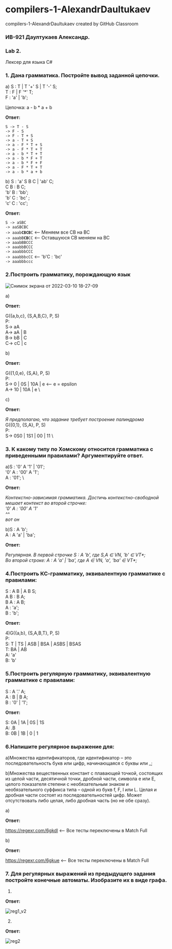 # compilers-1-AlexandrDaultukaev
compilers-1-AlexandrDaultukaev created by GitHub Classroom

### ИВ-921 Даултукаев Александр.

### Lab 2.
Лексер для языка C#

### 1. Дана грамматика. Постройте вывод заданной цепочки.
a) S : T | T '+' S | T '-' S; \
   T : F | F '*' T; \
   F : 'a' | 'b';

Цепочка: a - b * a + b

<b>Ответ:</b>

``S -> T - S`` \
``-> F - S`` \
``-> F - T + S`` \
``-> a - T + S`` \
``-> a - F * T + S`` \
``-> a - F * T + T`` \
``-> a - b * T + T`` \
``-> a - b * F + T`` \
``-> a - b * F + F`` \
``-> a - F * T + T`` \
``-> a - b * a + b``
  
b) S : 'a' S B C | 'ab' C; \
   C B : B C; \
  'b' B : 'bb'; \
  'b' C : 'bc' ; \
  'c' C : 'cc';
  
<b>Ответ:</b>

``S -> aSBC`` \
``-> aaSBCBC`` \
<code>-> aaab<b>CBCB</b>C</code> <-- Меняем все CB на BC \
<code>-> aaabB<b>CB</b>CC</code> <-- Оставшуюся CB меняем на BC \
``-> aaabBBCCC`` \
``-> aaabbBCCC`` \
``-> aaabbbCCC`` \
``-> aaabbbcCC`` <-- 'b'C : 'bc' \
``-> aaabbbccc``

### 2.Построить грамматику, порождающую язык
![Снимок экрана от 2022-03-10 18-27-09](https://user-images.githubusercontent.com/60806892/157652742-26b06d9c-80a1-4e35-b343-d8ae6d0dfc2f.png)

a)

<b>Ответ:</b>

G({a,b,c}, {S,A,B,C}, P, S) \
P: \
S-> aA \
A-> aA | B \
B-> bB | C \
C-> cC | c 

b)

<b>Ответ:</b>

G({1,0,e}, {S,A}, P, S) \
P: \
S-> 0 | 0S | 10A | e  <-- e = epsilon \
A-> 10 | 10A | e \

c)

<b>Ответ:</b>

<i>Я предполагаю, что задание требует построение палиндрома</i> \
G({0,1}, {S,A}, P, S) \
P: \
S-> 0S0 | 1S1 | 00 | 11 \

### 3. К какому типу по Хомскому относится грамматика с приведенными правилами? Аргументируйте ответ.

a)S : '0' A '1' | '01'; \
'0' A : '00' A '1'; \
A : '01'; \

<b>Ответ:</b>

<i>Контекстно-зависимая грамматика. Достичь контекстно-свободной мешает контекст во второй строчке: \
  '0' A : '00' A '1' \
  ^^ \
  вот он </i>
  
b)S : A 'b'; \
A : A 'a' | 'ba';

<b>Ответ:</b>

<i>Регулярная. В первой строчке S : A 'b', где S,A ∈ VN, 'b' ∈ VT*; \
  Во второй строке: A : A 'a' | 'ba', где A ∈ VN, 'a', 'ba' ∈ VT*;</i>

### 4.Построить КС-грамматику, эквивалентную грамматике с правилами:

S : A B | A B S; \
A B : B A; \
B A : A B; \
A : 'a'; \
B : 'b';


<b>Ответ:</b>

4)G({a,b}, {S,A,B,T}, P, S) \
P: \
S: T | TS | ASB | BSA | ASBS | BSAS \
T: BA | AB \
A: 'a' \
B: 'b'

### 5.Построить регулярную грамматику, эквивалентную грамматике с правилами:

S : A '.' A; \
A : B | B A; \
B : '0' | '1';

<b>Ответ:</b>

S: 0A | 1A | 0S | 1S \
A: .B \
B: 0B | 1B | 0 | 1

### 6.Напишите регулярное выражение для:

а)Множества идентификаторов, где идентификатор – это последовательность букв или цифр, начинающаяся с буквы или _;

b)Множества вещественных констант с плавающей точкой, состоящих из целой части, десятичной точки, дробной части, символа е или Е, целого показателя степени с необязательным знаком и необязательного суффикса типа – одной из букв f, F, l или L. Целая и дробная части состоят из последовательностей цифр. Может отсутствовать либо целая, либо дробная часть (но не обе сразу).

a)

<b>Ответ:</b>

https://regexr.com/6gkdl  <-- Все тесты переключены в Match Full

b)

<b>Ответ:</b>

https://regexr.com/6gkue  <-- Все тесты переключены в Match Full


### 7. Для регулярных выражений из предыдущего задания постройте конечные автоматы. Изобразите их в виде графа.

1.

<b>Ответ:</b>

![reg1_v2](https://user-images.githubusercontent.com/60806892/156885008-bebc0802-d519-45ad-b072-cfb7bb02c2dc.svg)

2.

<b>Ответ:</b>

![reg2](https://user-images.githubusercontent.com/60806892/156885055-95249cea-986a-44f9-8173-66b78bef1208.svg)




